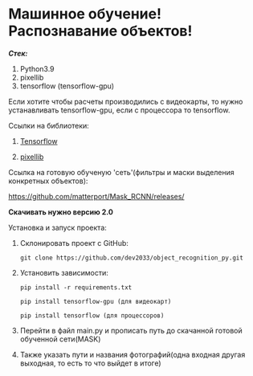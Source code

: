 # Машинное обучение! Распознавание объектов!

***Стек:***
1. Python3.9
2. pixellib
3. tensorflow (tensorflow-gpu)

Если хотите чтобы расчеты производились с видеокарты, то нужно устанавливать
tensorflow-gpu, если с процессора то tensorflow.

Ссылки на библиотеки:

1. <a href="https://www.tensorflow.org/">Tensorflow</a>

2. <a href="https://pixellib.readthedocs.io/en/latest/">pixellib</a>

Ссылка на готовую обученую 'сеть'(фильтры и маски выделения конкретных объектов):

https://github.com/matterport/Mask_RCNN/releases/

**Скачивать нужно версию 2.0**


Установка и запуск проекта:

1. Склонировать проект с GitHub:

    ```
    git clone https://github.com/dev2033/object_recognition_py.git
    ```

2. Установить зависимости:

    ```
    pip install -r requirements.txt

    pip install tensorflow-gpu (для видеокарт)

    pip install tensorflow (для процессоров)
    ```

3. Перейти в файл main.py и прописать путь до скачанной готовой обученной  сети(MASK)

4. Также указать пути и названия фотографий(одна входная другая выходная, то есть то что выйдет в итоге)
